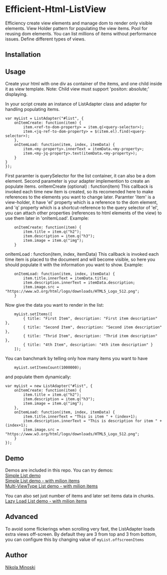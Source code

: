 # Efficient-Html-ListView
Efficiency create view elements and manage dom to render only visible elements. View Holder pattern for populating the view items.
Pool for reusing dom elements.
You can list millions of items without performance issues.
Define different types of views.

## Installation
<script src="src/listadapter.js"></script>

## Usage
Create your html with one div as container of the items, and one child inside it as view template.
Note: Child view must support 'positon: absolute;' displaying.

In your script create an instance of ListAdapter class and adapter for handling populating items.
```
var myList = ListAdapter("#list", {
	onItemCreate: function(item) {
		item.<ref-to-dom-property> = item.q(<query-selector>);
		item.<jq-ref-to-dom-property> = $(item.el).find(<query-selector>);
	},
	onItemLoad: function(item, index, itemData) {
		item.<my-property>.innerText = itemData.<my-property>;
		item.<my-jq-property>.text(itemData.<my-property>);
	}
}
});
```

First paramter is querySelector for the list container, it can also be a dom element.
Second parameter is your adapter implemention to create an populate items.
onItemCreate (optional) : function(item)
	This callback is invoked each time new item is created, so its recomended here to make references to the elements you want to change later.
	Paramter 'item' is a view-holder, it have 'el' property which is a reference to the dom element, and 'q' property which is a shortcut-reference to the query selector of 'el', you can attach other properties (references to html elements of the view) to use them later in 'onItemLoad'.
	Example:
```
	onItemCreate: function(item) {
		item.title = item.q("h2");
		item.description = item.q("h3");
		item.image = item.q("img");
	}
```
onItemLoad : function(item, index, itemData)
	This callback is invoked each time item is placed to the document and will become visible, so here you should populate it with the information you want to show.
	Example: 
```
	onItemLoad: function(item, index, itemData) {
		item.title.innerText = itemData.title;
		item.description.innerText = itemData.description;
		item.image.src = "https://www.w3.org/html/logo/downloads/HTML5_Logo_512.png";
	}
```

Now give the data you want to render in the list:
```
	myList.setItems([
		{ title: "First Item", description: "First item description" },
		{ title: "Second Item", description: "Second item description" },
		{ title: "Thrid Item", description: "Thrid item description" },
		{ title: "4th Item", description: "4th item description" }
	]);
```

You can banchmark by telling only how many items you want to have
```
	myList.setItemsCount(1000000);
```
and populate them dynamically:
```
var myList = new ListAdapter("#list", {
	onItemCreate: function(item) {
		item.title = item.q("h2");
		item.description = item.q("h3");
		item.image = item.q("img");
	},
	onItemLoad: function(item, index, itemData) {
		item.title.innerText = "This is item " + (index+1);
		item.description.innerText = "This is description for item " + (index+1);
		item.image.src = "https://www.w3.org/html/logo/downloads/HTML5_Logo_512.png";
	}
});
```

## Demo
Demos are included in this repo.
You can try demos:  
[Simple List demo](https://cdn.rawgit.com/nikolamin/Efficient-Html-ListView/master/demo.html)  
[Simple List demo - with milion items](https://cdn.rawgit.com/nikolamin/Efficient-Html-ListView/master/demo-1m.html)  
[Multi-ViewType List demo - with milion items](https://cdn.rawgit.com/nikolamin/Efficient-Html-ListView/master/demo-multitype.html)  

You can also set just number of items and later set items data in chunks.  
[Lazy Load List demo - with milion items](https://cdn.rawgit.com/nikolamin/Efficient-Html-ListView/master/demo-lazy-load.html)

## Advanced
To avoid some flickerings when scrolling very fast, the ListAdapter loads extra views off-screen.
By default they are 3 from top and 3 from bottom, you can configure this by changing value of `myList.offscreenItems`

## Author
[Nikola Minoski](https://github.com/nikolamin)
